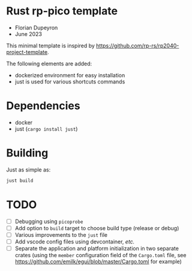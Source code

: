 Rust rp-pico template
=====================

- Florian Dupeyron
- June 2023

This minimal template is inspired by https://github.com/rp-rs/rp2040-project-template.

The following elements are added:

- dockerized environment for easy installation
- just is used for various shortcuts commands

# Dependencies

- docker
- just (`cargo install just`)

# Building

Just as simple as:

```c
just build
```

# TODO

- [ ] Debugging using `picoprobe`
- [ ] Add option to `build` target to choose build type (release or debug)
- [ ] Various improvements to the `just` file
- [ ] Add vscode config files using devcontainer, _etc._
- [ ] Separate the application and platform initialization in two separate crates (using the `member` configuration field of the `Cargo.toml` file, see https://github.com/emilk/egui/blob/master/Cargo.toml for example)
